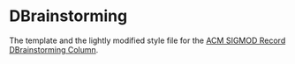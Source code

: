 # DBrainstorming

The template and the lightly modified style file for the [ACM SIGMOD Record](https://sigmodrecord.org/) [DBrainstorming Column](https://sigmodrecord.org/category/dbrainstorming/).
